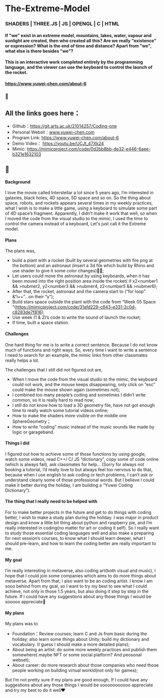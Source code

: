 # The-Extreme-Model
### SHADERS | THREE.JS | JS | OPENGL | C | HTML
#### If "we" exist in an extreme model, mountains, lakes, water, vapour and sunlight are created, then who created all this? Are we really "existence" or expression? What is the end of time and distance? Apart from "we", what else is there besides "we"?

#### This is an interactive work completed entirely by the programming language, and the viewer can use the keyboard to control the launch of the rocket.

#### https://www.yuwei-chen.com/about-6

### :robot:

## All the links goes here：
* Github：https://git.arts.ac.uk/21014257/Coding-one 
* Personal Websit：www.yuwei-chen.com
* Program Link: https://www.yuwei-chen.com/about-6
* Demo Video： https://youtu.be/UCJt_47Xk24
* Mimic: https://mimicproject.com/code/0d2bb8bb-de32-e446-6aee-b321e1632103
## :rocket:

#### Background
I love the movie called Interstellar a lot since 5 years ago, I’m interested in galaxies, black holes, 4D space, 5D space and so on.
So the thing about space, robots, and rockets appears several times in my weekly practices, what I wish is to make a little game, using a keyboard to simulate some part of 4D space’s fragment. Apparently, I didn’t make it work that well, so when I moved the code from the visual studio to the mimic, I used the time to control the camera instead of a keyboard, Let's just call it the Extreme model.

#### Plans
The plans was,
* build a plant with a rocket (built by several geometries with fire png at the bottom) and an astronaut (insert a 3d file which build by Rhino and use shader to give it some color changes):astronaut:;
* Let users could move the astronaut by using keyboards, when it has been moved into the right position area inside the rocket( if x2<number1 && >nubmer2, y2<number3 && >nubmer4, z2<number5 && >nubmer6);
* After that, the rocket, astronaut and the camera start to (“for loop” &“i++”...on their “y”);
* Build stars space outside the plant with the code from “Week 05 Space ”(https://mimicproject.com/code/31afd229-c643-e331-2c0d-c8283de7f816);
* Use week (1 & 2)’s code to write the sound of launch the rocket;
* If time, built a space station.

#### Challenges
One hard thing for me is to write a correct sentence. Because I do not know much of functions and right ways. So, every time I want to write a sentence I need to search for an example, the mimic links from other classmates really helps a lot.

The challenges that I still did not figured out are,
* When I move the code from the visual studio to the mimic, the keyboard could not work, and the mouse keeps disappearing, only click on “esc” could make the mouse shown again (sometimes not);
* I combined too many people’s coding and sometimes I didn’t write common, so it is really hard to read now;
* I still do not know how to load a 3D geometry file, have not got enough time to really watch some tutorial videos online;
* How to make the shaders more visible on the middle one SphereGeometry；
* How to write “coding” music instead of the music sounds like made by logic or garageband.


#### Things I did
I figured out how to achieve some of those functions by using google, watch some videos, read C++/ C/ JS “dictionary”, copy some of code online (which is always fail), ask classmates for help...
(Sorry for always not booking a tutorial, I’d really love to but always feel too nervous to do that, because when I use english to ask coding or tech problems, I can’t ask or understand clearly some of those professional words. But I believe I could make it better during the holiday, I am building a “Yuwei Coding Dictionary”).

#### The thing that I really need to be helped with
For to make better projects in the future and get to do things with coding better, I wish to make a study plan during the holiday. I was major in product design and know a little bit thing about python and raspberry pie, and I’m really interested in coding(no matter for art or coding it self). 
So I really want to study those essential coding languages well and also make a preparing for next session’s courses, to know what I should learn deeper, what I should pre-learn, and how to learn the coding better are really important to me.

#### My goal
I’m really interesting in metaverse, also coding art(both visual and music), I hope that I could join some companies which aims to do more things about metaverse. Apart from that, I also want to be an coding artist. I know I am sooo behind from my goal, so I want to try my best to see what I could achieve, not only in those 1.5 years, but also doing it step by step in the future.
 If I could have any suggestions about any those things I would be sooooo appreciate:robot: 

#### My plans
My plans was to
* Foundation：Review courses; learn C and Js from basic during the holiday; also learn some things about Unity; build my dictionary and vocabulary. (I guess I should make a more detailed plans);
* About being an artist: do some more weekly practices and publish them somewhere( maybe NFT or some social platform? And peosonal webset);
* About career: do more research about those companies who need those people working on building virtual workld(not only for games);

But I’m not pretty sure if my plans are good enough, If I could have any suggestions about any those things I would be sooooooooooo appreciate and try my best to do it well❤
